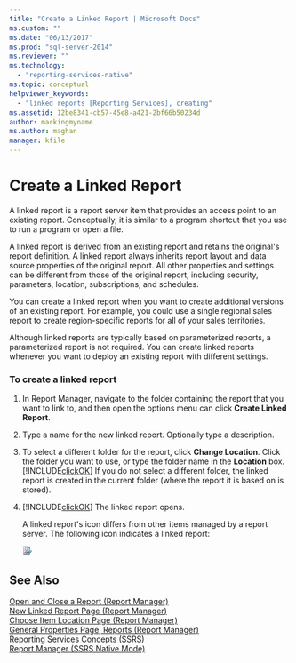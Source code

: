 ```yaml
---
title: "Create a Linked Report | Microsoft Docs"
ms.custom: ""
ms.date: "06/13/2017"
ms.prod: "sql-server-2014"
ms.reviewer: ""
ms.technology: 
  - "reporting-services-native"
ms.topic: conceptual
helpviewer_keywords: 
  - "linked reports [Reporting Services], creating"
ms.assetid: 12be8341-cb57-45e8-a421-2bf66b50234d
author: markingmyname
ms.author: maghan
manager: kfile
---
```

# Create a Linked Report
  A linked report is a report server item that provides an access point to an existing report. Conceptually, it is similar to a program shortcut that you use to run a program or open a file.  
  
 A linked report is derived from an existing report and retains the original's report definition. A linked report always inherits report layout and data source properties of the original report. All other properties and settings can be different from those of the original report, including security, parameters, location, subscriptions, and schedules.  
  
 You can create a linked report when you want to create additional versions of an existing report. For example, you could use a single regional sales report to create region-specific reports for all of your sales territories.  
  
 Although linked reports are typically based on parameterized reports, a parameterized report is not required. You can create linked reports whenever you want to deploy an existing report with different settings.  
  
### To create a linked report  
  
1.  In Report Manager, navigate to the folder containing the report that you want to link to, and then open the options menu can click **Create Linked Report**.  
  
2.  Type a name for the new linked report. Optionally type a description.  
  
3.  To select a different folder for the report, click **Change Location**. Click the folder you want to use, or type the folder name in the **Location** box. [!INCLUDE[clickOK](../../../includes/clickok-md.md)] If you do not select a different folder, the linked report is created in the current folder (where the report it is based on is stored).  
  
4.  [!INCLUDE[clickOK](../../../includes/clickok-md.md)] The linked report opens.  
  
     A linked report's icon differs from other items managed by a report server. The following icon indicates a linked report:  
  
     ![Linked report icon](../media/hlp-16linked.gif "Linked report icon")  
  
## See Also  
 [Open and Close a Report &#40;Report Manager&#41;](../reports/open-and-close-a-report-report-manager.md)   
 [New Linked Report Page &#40;Report Manager&#41;](../new-linked-report-page-report-manager.md)   
 [Choose Item Location Page &#40;Report Manager&#41;](../choose-item-location-page-report-manager.md)   
 [General Properties Page, Reports &#40;Report Manager&#41;](../general-properties-page-reports-report-manager.md)   
 [Reporting Services Concepts &#40;SSRS&#41;](../reporting-services-concepts-ssrs.md)   
 [Report Manager  &#40;SSRS Native Mode&#41;](../report-manager-ssrs-native-mode.md)  
  
  
